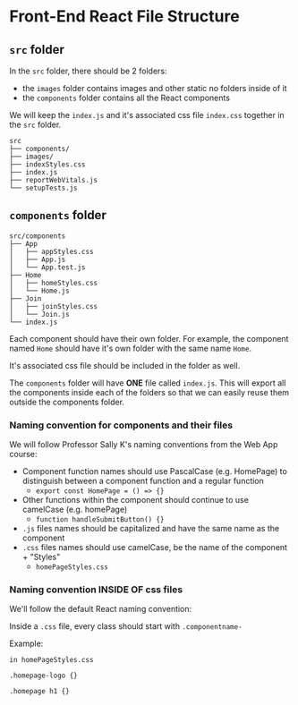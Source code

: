 # Front-End React File Structure

## `src` folder
In the `src` folder, there should be 2 folders:

* the `images` folder contains images and other static  no folders inside of it
* the `components` folder contains all the React components

We will keep the `index.js` and it's associated css file `index.css` together in the `src` folder.

```
src
├── components/
├── images/
├── indexStyles.css
├── index.js
├── reportWebVitals.js
└── setupTests.js
```

## `components` folder
```
src/components
├── App
│   ├── appStyles.css
│   ├── App.js
│   └── App.test.js
├── Home
│   ├── homeStyles.css
│   └── Home.js
├── Join
│   ├── joinStyles.css
│   └── Join.js
└── index.js
```

Each component should have their own folder. For example, the component named `Home` should have it's own folder with the same name `Home`. 

It's associated css file should be included in the folder as well.

The `components` folder will have **ONE** file called `index.js`. This will export all the components inside each of the folders so that we can easily reuse them outside the components folder.

### Naming convention for components and their files
We will follow Professor Sally K's naming conventions from the Web App course:

* Component function names should use PascalCase (e.g. HomePage) to distinguish between a component function and a regular function
  * `export const HomePage = () => {}`
* Other functions within the component should continue to use camelCase (e.g. homePage)
  * `function handleSubmitButton() {}`
* `.js` files names should be capitalized and have the same name as the component
* `.css` files names should use camelCase, be the name of the component + "Styles"
  * `homePageStyles.css`

### Naming convention INSIDE OF css files
We'll follow the default React naming convention:

Inside a `.css` file, every class should start with `.componentname-`

Example:

```
in homePageStyles.css

.homepage-logo {}

.homepage h1 {}
```